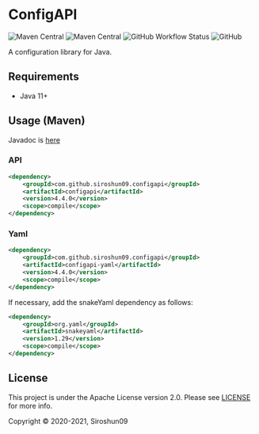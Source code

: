 # ConfigAPI

![Maven Central](https://img.shields.io/maven-central/v/com.github.siroshun09.configapi/parent)
![Maven Central](https://img.shields.io/nexus/s/com.github.siroshun09.configapi/parent?label=snapshot&server=https%3A%2F%2Foss.sonatype.org)
![GitHub Workflow Status](https://img.shields.io/github/workflow/status/Siroshun09/ConfigAPI/Java%20CI)
![GitHub](https://img.shields.io/github/license/Siroshun09/ConfigAPI)

A configuration library for Java.

## Requirements

- Java 11+

## Usage (Maven)

Javadoc is [here](https://siroshun09.github.io/ConfigAPI/)

### API

```xml
<dependency>
    <groupId>com.github.siroshun09.configapi</groupId>
    <artifactId>configapi</artifactId>
    <version>4.4.0</version>
    <scope>compile</scope>
</dependency>
```

### Yaml

```xml
<dependency>
    <groupId>com.github.siroshun09.configapi</groupId>
    <artifactId>configapi-yaml</artifactId>
    <version>4.4.0</version>
    <scope>compile</scope>
</dependency>
```

If necessary, add the snakeYaml dependency as follows:

```xml
<dependency>
    <groupId>org.yaml</groupId>
    <artifactId>snakeyaml</artifactId>
    <version>1.29</version>
    <scope>compile</scope>
</dependency>
```

## License

This project is under the Apache License version 2.0. Please see [LICENSE](LICENSE) for more info.

Copyright © 2020-2021, Siroshun09
